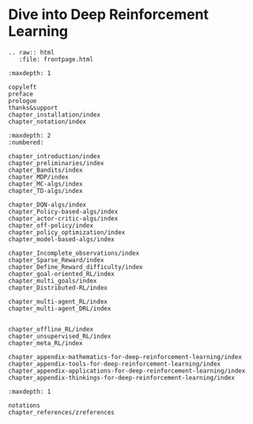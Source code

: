 

<!--
 * @version:
 * @Author:  StevenJokess（蔡舒起） https://github.com/StevenJokess
 * @Date: 2023-02-26 16:55:09
 * @LastEditors:  StevenJokess（蔡舒起） https://github.com/StevenJokess
 * @LastEditTime: 2023-04-16 21:40:45
 * @Description:
 * @Help me: 如有帮助，请赞助，失业3年了。![支付宝收款码](https://github.com/StevenJokess/d2rl/blob/master/img/%E6%94%B6.jpg)
 * @TODO::
 * @Reference:
-->

Dive into Deep Reinforcement Learning
========================

```eval_rst
.. raw:: html
   :file: frontpage.html
```

```toc
:maxdepth: 1

copyleft
preface
prologue
thanks&support
chapter_installation/index
chapter_notation/index
```

```toc
:maxdepth: 2
:numbered:

chapter_introduction/index
chapter_preliminaries/index
chapter_Bandits/index
chapter_MDP/index
chapter_MC-algs/index
chapter_TD-algs/index

chapter_DQN-algs/index
chapter_Policy-based-algs/index
chapter_actor-critic-algs/index
chapter_off-policy/index
chapter_policy_optimization/index
chapter_model-based-algs/index

chapter_Incomplete_observations/index
chapter_Sparse_Reward/index
chapter_Define_Reward_difficulty/index
chapter_goal-oriented_RL/index
chapter_multi_goals/index
chapter_Distributed-RL/index

chapter_multi-agent_RL/index
chapter_multi-agent_DRL/index


chapter_offline_RL/index
chapter_unsupervised_RL/index
chapter_meta_RL/index

chapter_appendix-mathematics-for-deep-reinforcement-learning/index
chapter_appendix-tools-for-deep-reinforcement-learning/index
chapter_appendix-applications-for-deep-reinforcement-learning/index
chapter_appendix-thinkings-for-deep-reinforcement-learning/index

```


```toc
:maxdepth: 1

notations
chapter_references/zreferences



```



[1]: https://github.com/d2l-ai/d2l-en/edit/master/chapter_reinforcement-learning/index.md
[2]: https://github.com/d2l-ai/d2l-en/edit/master/index.md

